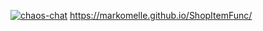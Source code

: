 [![chaos-chat](https://github.com/MarkoMelle/ShopItemFunc/actions/workflows/main.yml/badge.svg)](https://github.com/MarkoMelle/ShopItemFunc/actions/workflows/main.yml) 
https://markomelle.github.io/ShopItemFunc/
